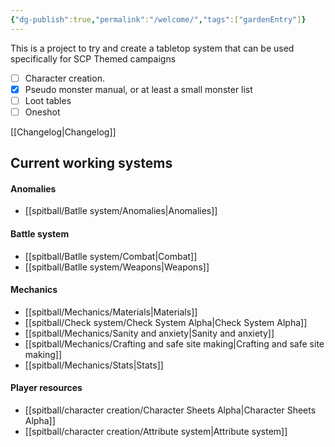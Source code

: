 ```yaml
---
{"dg-publish":true,"permalink":"/welcome/","tags":["gardenEntry"]}
---
```


This is a project to try and create a tabletop system that can be used specifically for SCP Themed campaigns

- [ ] Character creation. 
- [x] Pseudo monster manual, or at least a small monster list
- [ ] Loot tables
- [ ] Oneshot

[[Changelog\|Changelog]]
## Current working systems
#### Anomalies 

- [[spitball/Batlle system/Anomalies\|Anomalies]]

#### Battle system
- [[spitball/Batlle system/Combat\|Combat]]
- [[spitball/Batlle system/Weapons\|Weapons]]
#### Mechanics
 - [[spitball/Mechanics/Materials\|Materials]]
- [[spitball/Check system/Check System Alpha\|Check System Alpha]]
- [[spitball/Mechanics/Sanity and anxiety\|Sanity and anxiety]]
- [[spitball/Mechanics/Crafting and safe site making\|Crafting and safe site making]]
- [[spitball/Mechanics/Stats\|Stats]]
#### Player resources
-  [[spitball/character creation/Character Sheets Alpha\|Character Sheets Alpha]]
- [[spitball/character creation/Attribute system\|Attribute system]]

